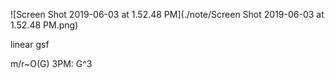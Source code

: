 ![Screen Shot 2019-06-03 at 1.52.48 PM](./note/Screen Shot 2019-06-03 at 1.52.48 PM.png)







linear gsf

m/r~O(G) 3PM: G^3

